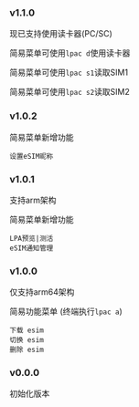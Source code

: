 ### v1.1.0
现已支持使用读卡器(PC/SC)

简易菜单可使用`lpac d`使用读卡器

简易菜单可使用`lpac s1`读取SIM1

简易菜单可使用`lpac s2`读取SIM2

### v1.0.2
简易菜单新增功能
```
设置eSIM昵称
```

### v1.0.1
支持arm架构

简易菜单新增功能
```
LPA预览|测活
eSIM通知管理
```

### v1.0.0
仅支持arm64架构

简易功能菜单 (终端执行`lpac a`)
```
下载 esim
切换 esim
删除 esim
```

### v0.0.0
初始化版本
